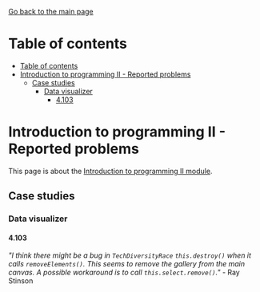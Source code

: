 [Go back to the main page](../../../README.md)

# Table of contents

* [Table of contents](#table-of-contents)
* [Introduction to programming II - Reported problems](#introduction-to-programming-ii---reported-problems)
  * [Case studies](#case-studies)
    * [Data visualizer](#data-visualizer)
      * [4.103](#4103)

# Introduction to programming II - Reported problems

This page is about the [Introduction to programming II module](../../../modules/level_4/introduction_to_programming_ii/).

## Case studies

### Data visualizer

#### 4.103

_"I think there might be a bug in `TechDiversityRace` `this.destroy()` when it calls `removeElements()`. This seems to remove the gallery from the main canvas. A possible workaround is to call `this.select.remove()`."_ - Ray Stinson
